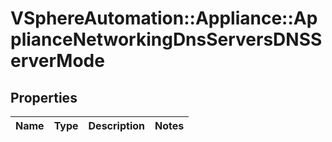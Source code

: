 # VSphereAutomation::Appliance::ApplianceNetworkingDnsServersDNSServerMode

## Properties
Name | Type | Description | Notes
------------ | ------------- | ------------- | -------------


